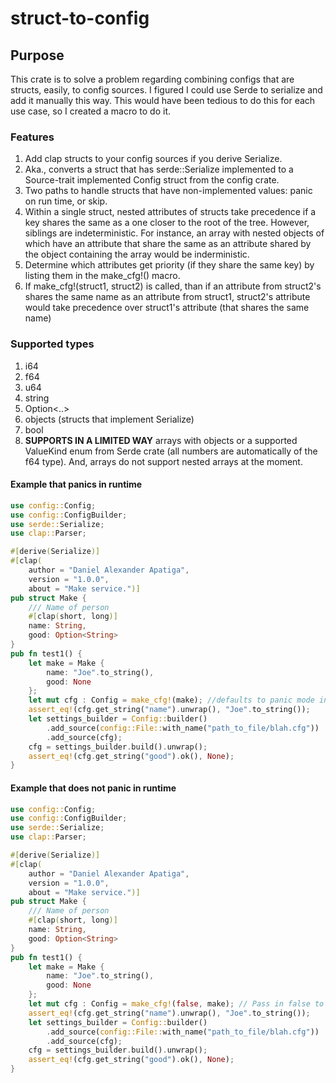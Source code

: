 # struct-to-config
## Purpose

This crate is to solve a problem regarding combining configs that are structs, easily, to config sources.  I figured I could use Serde to serialize and add it manually this way.  This would have been tedious to do this for each use case, so I created a macro to do it.

### Features


1. Add clap structs to your config sources if you derive Serialize.
1. Aka., converts a struct that has serde::Serialize implemented to a Source-trait implemented Config struct from the config crate.
1. Two paths to handle structs that have non-implemented values: panic on run time, or skip.  
1. Within a single struct, nested attributes of structs take precedence if a key shares the same as a one closer to the root of the tree.  However, siblings are indeterministic.  For instance, an array with nested objects of which have an attribute that share the same as an attribute shared by the object containing the array would be inderministic.
1. Determine which attributes get priority (if they share the same key) by listing them in the make_cfg!() macro.
1. If make_cfg!(struct1, struct2) is called, than if an attribute from struct2's shares the same name as an attribute from struct1, struct2's attribute would take precedence over struct1's attribute (that shares the same name)

### Supported types

1. i64
2. f64
3. u64
4. string
5. Option<..>
6. objects (structs that implement Serialize)
7. bool
8. **SUPPORTS IN A LIMITED WAY** arrays with objects or a supported ValueKind enum from Serde crate (all numbers are automatically of the f64 type).  And, arrays do not support nested arrays at the moment.

#### Example that panics in runtime 

```rust
use config::Config;
use config::ConfigBuilder;
use serde::Serialize;
use clap::Parser;

#[derive(Serialize)]
#[clap(
    author = "Daniel Alexander Apatiga",
    version = "1.0.0",
    about = "Make service.")]
pub struct Make {
    /// Name of person
    #[clap(short, long)]
    name: String,
    good: Option<String>
}
pub fn test1() {
    let make = Make {
        name: "Joe".to_string(), 
        good: None
    };
    let mut cfg : Config = make_cfg!(make); //defaults to panic mode in runtime.
    assert_eq!(cfg.get_string("name").unwrap(), "Joe".to_string());
    let settings_builder = Config::builder()
        .add_source(config::File::with_name("path_to_file/blah.cfg"))
        .add_source(cfg);
    cfg = settings_builder.build().unwrap();
    assert_eq!(cfg.get_string("good").ok(), None);
}
```

#### Example that does not panic in runtime

```rust
use config::Config;
use config::ConfigBuilder;
use serde::Serialize;
use clap::Parser;

#[derive(Serialize)]
#[clap(
    author = "Daniel Alexander Apatiga",
    version = "1.0.0",
    about = "Make service.")]
pub struct Make {
    /// Name of person
    #[clap(short, long)]
    name: String,
    good: Option<String>
}
pub fn test1() {
    let make = Make {
        name: "Joe".to_string(), 
        good: None
    };
    let mut cfg : Config = make_cfg!(false, make); // Pass in false to skip unimplemented scenarios, such as arrays in arrays.
    assert_eq!(cfg.get_string("name").unwrap(), "Joe".to_string());
    let settings_builder = Config::builder()
        .add_source(config::File::with_name("path_to_file/blah.cfg"))
        .add_source(cfg);
    cfg = settings_builder.build().unwrap();
    assert_eq!(cfg.get_string("good").ok(), None);
}
```
